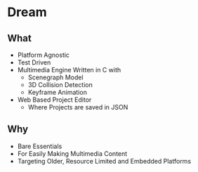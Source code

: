 # Dream

## What
* Platform Agnostic
* Test Driven
* Multimedia Engine Written in C with
	* Scenegraph Model
	* 3D Collision Detection
	* Keyframe Animation
* Web Based Project Editor
	* Where Projects are saved in JSON

## Why
* Bare Essentials
* For Easily Making Multimedia Content
* Targeting Older, Resource Limited and Embedded Platforms
